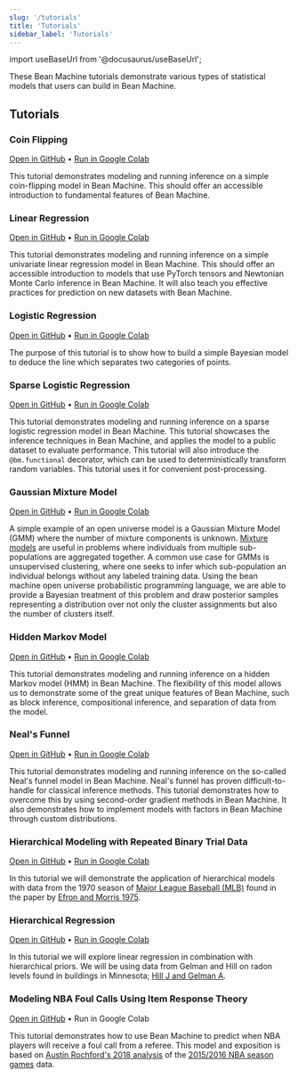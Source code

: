 ```yaml
---
slug: '/tutorials'
title: 'Tutorials'
sidebar_label: 'Tutorials'
---
```

import useBaseUrl from '@docusaurus/useBaseUrl';

These Bean Machine tutorials demonstrate various types of statistical models that users can build in Bean Machine.

## Tutorials

### Coin Flipping

[Open in GitHub](https://github.com/facebookresearch/beanmachine/blob/master/tutorials/Coin_flipping.ipynb) • [Run in Google Colab](https://colab.research.google.com/github/facebookresearch/beanmachine/blob/master/tutorials/Coin_flipping.ipynb)

This tutorial demonstrates modeling and running inference on a simple coin-flipping model in Bean Machine. This should offer an accessible introduction to fundamental features of Bean Machine.


### Linear Regression

[Open in GitHub](https://github.com/facebookresearch/beanmachine/blob/master/tutorials/Linear_Regression.ipynb) • [Run in Google Colab](https://colab.research.google.com/github/facebookresearch/beanmachine/blob/master/tutorials/Linear_Regression.ipynb)

This tutorial demonstrates modeling and running inference on a simple univariate linear regression model in Bean Machine. This should offer an accessible introduction to models that use PyTorch tensors and Newtonian Monte Carlo inference in Bean Machine. It will also teach you effective practices for prediction on new datasets with Bean Machine.


### Logistic Regression

[Open in GitHub](https://github.com/facebookresearch/beanmachine/blob/master/tutorials/Bayesian_Logistic_Regression.ipynb) • [Run in Google Colab](https://colab.research.google.com/github/facebookresearch/beanmachine/blob/master/tutorials/Bayesian_Logistic_Regression.ipynb)

The purpose of this tutorial is to show how to build a simple Bayesian model to deduce the line which separates two categories of points.


### Sparse Logistic Regression

[Open in GitHub](https://github.com/facebookresearch/beanmachine/blob/master/tutorials/Tutorial_Implement_sparse_logistic_regression.ipynb) • [Run in Google Colab](https://colab.research.google.com/github/facebookresearch/beanmachine/blob/master/tutorials/Tutorial_Implement_sparse_logistic_regression.ipynb)

This tutorial demonstrates modeling and running inference on a sparse logistic regression model in Bean Machine. This tutorial showcases the inference techniques in Bean Machine, and applies the model to a public dataset to evaluate performance. This tutorial will also introduce the `@bm.functional` decorator, which can be used to deterministically transform random variables. This tutorial uses it for convenient post-processing.


### Gaussian Mixture Model

[Open in GitHub](https://github.com/facebookresearch/beanmachine/blob/master/tutorials/GMM_with_2_dimensions_and_4_components.ipynb) • [Run in Google Colab](https://colab.research.google.com/github/facebookresearch/beanmachine/blob/master/tutorials/GMM_with_2_dimensions_and_4_components.ipynb)

A simple example of an open universe model is a Gaussian Mixture Model (GMM) where the number of mixture components is unknown. [Mixture models](https://en.wikipedia.org/wiki/Mixture_model) are useful in problems where individuals from multiple sub-populations are aggregated together. A common use case for GMMs is unsupervised clustering, where one seeks to infer which sub-population an individual belongs without any labeled training data. Using the bean machine open universe probabilistic programming language, we are able to provide a Bayesian treatment of this problem and draw posterior samples representing a distribution over not only the cluster assignments but also the number of clusters itself.


### Hidden Markov Model

[Open in GitHub](https://github.com/facebookresearch/beanmachine/blob/master/tutorials/Hidden_Markov_model.ipynb) • [Run in Google Colab](https://colab.research.google.com/github/facebookresearch/beanmachine/blob/master/tutorials/Hidden_Markov_model.ipynb)

This tutorial demonstrates modeling and running inference on a hidden Markov model (HMM) in Bean Machine. The flexibility of this model allows us to demonstrate some of the great unique features of Bean Machine, such as block inference, compositional inference, and separation of data from the model.


### Neal's Funnel

[Open in GitHub](https://github.com/facebookresearch/beanmachine/blob/master/tutorials/Tutorial_Sampling_Neal_funnel_in_Bean_Machine.ipynb) • [Run in Google Colab](https://colab.research.google.com/github/facebookresearch/beanmachine/blob/master/tutorials/Hidden_Markov_model.ipynb)

This tutorial demonstrates modeling and running inference on the so-called Neal's funnel model in Bean Machine.
Neal's funnel has proven difficult-to-handle for classical inference methods. This tutorial demonstrates how to overcome this by using second-order gradient methods in Bean Machine. It also demonstrates how to implement models with factors in Bean Machine through custom distributions.


### Hierarchical Modeling with Repeated Binary Trial Data

[Open in GitHub](https://github.com/facebookresearch/beanmachine/blob/master/tutorials/Hierarchical_modeling.ipynb) • [Run in Google Colab](https://colab.research.google.com/github/facebookresearch/beanmachine/blob/master/tutorials/Hierarchical_modeling.ipynb)

In this tutorial we will demonstrate the application of hierarchical models with data from the 1970 season of [Major League Baseball (MLB)](https://render.githubusercontent.com/view/ipynb?color_mode=light&commit=d5d87c500dc6bf5a37abab41b37757804ac642b8&enc_url=68747470733a2f2f7261772e67697468756275736572636f6e74656e742e636f6d2f66616365626f6f6b72657365617263682f6265616e6d616368696e652f643564383763353030646336626635613337616261623431623337373537383034616336343262382f7475746f7269616c732f48696572617263686963616c5f6d6f64656c696e672e6970796e623f746f6b656e3d41414c4f48354b4e4442363351374456424f554d58364442525641434b&nwo=facebookresearch%2Fbeanmachine&path=tutorials%2FHierarchical_modeling.ipynb&repository_id=201103120&repository_type=Repository#references) found in the paper by [Efron and Morris 1975](https://render.githubusercontent.com/view/ipynb?color_mode=light&commit=d5d87c500dc6bf5a37abab41b37757804ac642b8&enc_url=68747470733a2f2f7261772e67697468756275736572636f6e74656e742e636f6d2f66616365626f6f6b72657365617263682f6265616e6d616368696e652f643564383763353030646336626635613337616261623431623337373537383034616336343262382f7475746f7269616c732f48696572617263686963616c5f6d6f64656c696e672e6970796e623f746f6b656e3d41414c4f48354b4e4442363351374456424f554d58364442525641434b&nwo=facebookresearch%2Fbeanmachine&path=tutorials%2FHierarchical_modeling.ipynb&repository_id=201103120&repository_type=Repository#references).


### Hierarchical Regression

[Open in GitHub](https://github.com/facebookresearch/beanmachine/blob/master/tutorials/Hierarchical_regression.ipynb) • [Run in Google Colab](https://colab.research.google.com/github/facebookresearch/beanmachine/blob/master/tutorials/Hierarchical_regression.ipynb)

In this tutorial we will explore linear regression in combination with hierarchical priors. We will be using data from Gelman and Hill on radon levels found in buildings in Minnesota; [Hill J and Gelman A](https://render.githubusercontent.com/view/ipynb?color_mode=light&commit=d5d87c500dc6bf5a37abab41b37757804ac642b8&enc_url=68747470733a2f2f7261772e67697468756275736572636f6e74656e742e636f6d2f66616365626f6f6b72657365617263682f6265616e6d616368696e652f643564383763353030646336626635613337616261623431623337373537383034616336343262382f7475746f7269616c732f48696572617263686963616c5f72656772657373696f6e2e6970796e623f746f6b656e3d41414c4f48354e4936504134354d505242464d53354c4c425256414136&nwo=facebookresearch%2Fbeanmachine&path=tutorials%2FHierarchical_regression.ipynb&repository_id=201103120&repository_type=Repository#references).


### Modeling NBA Foul Calls Using Item Response Theory

[Open in GitHub](https://github.com/facebookresearch/beanmachine/blob/master/tutorials/NBA_IRT.ipynb) • Run in Google Colab

This tutorial demonstrates how to use Bean Machine to predict when NBA players will receive a foul call from a referee. This model and exposition is based on [Austin Rochford's 2018 analysis](https://render.githubusercontent.com/view/ipynb?color_mode=light&commit=d5d87c500dc6bf5a37abab41b37757804ac642b8&enc_url=68747470733a2f2f7261772e67697468756275736572636f6e74656e742e636f6d2f66616365626f6f6b72657365617263682f6265616e6d616368696e652f643564383763353030646336626635613337616261623431623337373537383034616336343262382f7475746f7269616c732f4e42415f4952542e6970796e623f746f6b656e3d41414c4f48354c475a43454e4d554d4234324545584733425255375445&nwo=facebookresearch%2Fbeanmachine&path=tutorials%2FNBA_IRT.ipynb&repository_id=201103120&repository_type=Repository#references) of the [2015/2016 NBA season games](https://render.githubusercontent.com/view/ipynb?color_mode=light&commit=d5d87c500dc6bf5a37abab41b37757804ac642b8&enc_url=68747470733a2f2f7261772e67697468756275736572636f6e74656e742e636f6d2f66616365626f6f6b72657365617263682f6265616e6d616368696e652f643564383763353030646336626635613337616261623431623337373537383034616336343262382f7475746f7269616c732f4e42415f4952542e6970796e623f746f6b656e3d41414c4f48354c475a43454e4d554d4234324545584733425255375445&nwo=facebookresearch%2Fbeanmachine&path=tutorials%2FNBA_IRT.ipynb&repository_id=201103120&repository_type=Repository#references) data.
